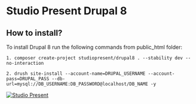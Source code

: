 # Studio Present Drupal 8

## How to install?

To install Drupal 8 run the following commands from public_html folder:

```
1. composer create-project studiopresent/drupal8 . --stability dev --no-interaction
```
```
2. drush site-install --account-name=DRUPAL_USERNAME --account-pass=DRUPAL_PASS --db-url=mysql://DB_USERNAME:DB_PASSWORD@localhost/DB_NAME -y
```

[![Studio Present](https://avatars1.githubusercontent.com/u/24934546?v=3&s=200)](http://www.studiopresent.com)
